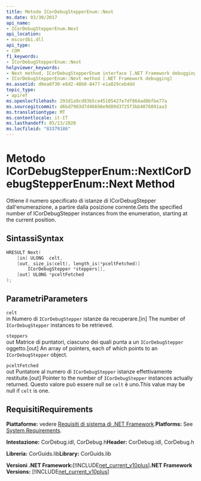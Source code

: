 ```yaml
---
title: Metodo ICorDebugStepperEnum::Next
ms.date: 03/30/2017
api_name:
- ICorDebugStepperEnum.Next
api_location:
- mscordbi.dll
api_type:
- COM
f1_keywords:
- ICorDebugStepperEnum::Next
helpviewer_keywords:
- Next method, ICorDebugStepperEnum interface [.NET Framework debugging]
- ICorDebugStepperEnum::Next method [.NET Framework debugging]
ms.assetid: d0ea0f30-e8d2-48b0-8477-e1a029ceb4dd
topic_type:
- apiref
ms.openlocfilehash: 293d1a9cd93b5ce45105427e7df864ad8bfbe77a
ms.sourcegitcommit: d6bd7903d7d46698e9d89d3725f3bb4876891aa3
ms.translationtype: MT
ms.contentlocale: it-IT
ms.lasthandoff: 05/13/2020
ms.locfileid: "83379186"
---
```

# <a name="icordebugstepperenumnext-method"></a><span data-ttu-id="2792f-102">Metodo ICorDebugStepperEnum::Next</span><span class="sxs-lookup"><span data-stu-id="2792f-102">ICorDebugStepperEnum::Next Method</span></span>
<span data-ttu-id="2792f-103">Ottiene il numero specificato di istanze di ICorDebugStepper dall'enumerazione, a partire dalla posizione corrente.</span><span class="sxs-lookup"><span data-stu-id="2792f-103">Gets the specified number of ICorDebugStepper instances from the enumeration, starting at the current position.</span></span>  
  
## <a name="syntax"></a><span data-ttu-id="2792f-104">Sintassi</span><span class="sxs-lookup"><span data-stu-id="2792f-104">Syntax</span></span>  
  
```cpp  
HRESULT Next(  
    [in] ULONG  celt,  
    [out, size_is(celt), length_is(*pceltFetched)]  
        ICorDebugStepper *steppers[],  
    [out] ULONG *pceltFetched  
);  
```  
  
## <a name="parameters"></a><span data-ttu-id="2792f-105">Parametri</span><span class="sxs-lookup"><span data-stu-id="2792f-105">Parameters</span></span>  
 `celt`  
 <span data-ttu-id="2792f-106">in Numero di `ICorDebugStepper` istanze da recuperare.</span><span class="sxs-lookup"><span data-stu-id="2792f-106">[in] The number of `ICorDebugStepper` instances to be retrieved.</span></span>  
  
 `steppers`  
 <span data-ttu-id="2792f-107">out Matrice di puntatori, ciascuno dei quali punta a un `ICorDebugStepper` oggetto.</span><span class="sxs-lookup"><span data-stu-id="2792f-107">[out] An array of pointers, each of which points to an `ICorDebugStepper` object.</span></span>  
  
 `pceltFetched`  
 <span data-ttu-id="2792f-108">out Puntatore al numero di `ICorDebugStepper` istanze effettivamente restituite.</span><span class="sxs-lookup"><span data-stu-id="2792f-108">[out] Pointer to the number of `ICorDebugStepper` instances actually returned.</span></span> <span data-ttu-id="2792f-109">Questo valore può essere null se `celt` è uno.</span><span class="sxs-lookup"><span data-stu-id="2792f-109">This value may be null if `celt` is one.</span></span>  
  
## <a name="requirements"></a><span data-ttu-id="2792f-110">Requisiti</span><span class="sxs-lookup"><span data-stu-id="2792f-110">Requirements</span></span>  
 <span data-ttu-id="2792f-111">**Piattaforme:** vedere [Requisiti di sistema di .NET Framework](../../get-started/system-requirements.md).</span><span class="sxs-lookup"><span data-stu-id="2792f-111">**Platforms:** See [System Requirements](../../get-started/system-requirements.md).</span></span>  
  
 <span data-ttu-id="2792f-112">**Intestazione:** CorDebug.idl, CorDebug.h</span><span class="sxs-lookup"><span data-stu-id="2792f-112">**Header:** CorDebug.idl, CorDebug.h</span></span>  
  
 <span data-ttu-id="2792f-113">**Libreria:** CorGuids.lib</span><span class="sxs-lookup"><span data-stu-id="2792f-113">**Library:** CorGuids.lib</span></span>  
  
 <span data-ttu-id="2792f-114">**Versioni .NET Framework:**[!INCLUDE[net_current_v10plus](../../../../includes/net-current-v10plus-md.md)]</span><span class="sxs-lookup"><span data-stu-id="2792f-114">**.NET Framework Versions:** [!INCLUDE[net_current_v10plus](../../../../includes/net-current-v10plus-md.md)]</span></span>
